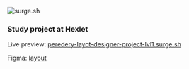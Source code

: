 ![surge.sh](https://img.shields.io/badge/surge.sh-Live%20preview-brightgreen?link=peredery-layot-designer-project-lvl1.surge.sh&link=peredery-layot-designer-project-lvl1.surge.sh)

### Study project at Hexlet

Live preview: [peredery-layot-designer-project-lvl1.surge.sh](peredery-layot-designer-project-lvl1.surge.sh)

Figma: [layout](https://www.figma.com/file/xKlFOsDjAf22E9T0MTkoDg/Hexlet-LayoutDesigner-Project.-Cognitive-Biases)
